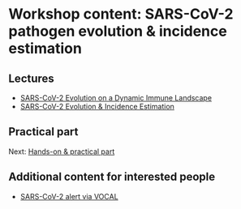 # Workshop content: SARS-CoV-2 pathogen evolution & incidence estimation

## Lectures

* [SARS-CoV-2 Evolution on a Dynamic Immune Landscape](https://docs.google.com/presentation/d/12r0U-9jIzED0OahZcKxEJgegxWlzVdSaPHWj8h3keLo/edit?usp=sharing)
* [SARS-CoV-2 Evolution & Incidence Estimation](https://docs.google.com/presentation/d/1xQ_FW3GTST7qVq7mnT28ZGXiyvSZHbZgATMZyV5k17o/edit?usp=sharing)

## Practical part

Next: [Hands-on & practical part](hands-on_1_setup.md)

## Additional content for interested people

* [SARS-CoV-2 alert via VOCAL](https://docs.google.com/presentation/d/1g-vsNZzWXLjBFOBBJbrUaZvN61klYUnjMJfFFVKMBx0/edit?usp=sharing)
